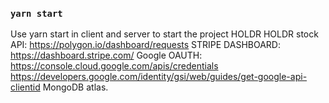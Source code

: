 ### `yarn start`
Use yarn start in client and server to start the project
HOLDR
HOLDR stock API: https://polygon.io/dashboard/requests
STRIPE DASHBOARD: https://dashboard.stripe.com/
Google OAUTH: https://console.cloud.google.com/apis/credentials
	https://developers.google.com/identity/gsi/web/guides/get-google-api-clientid
MongoDB atlas.

